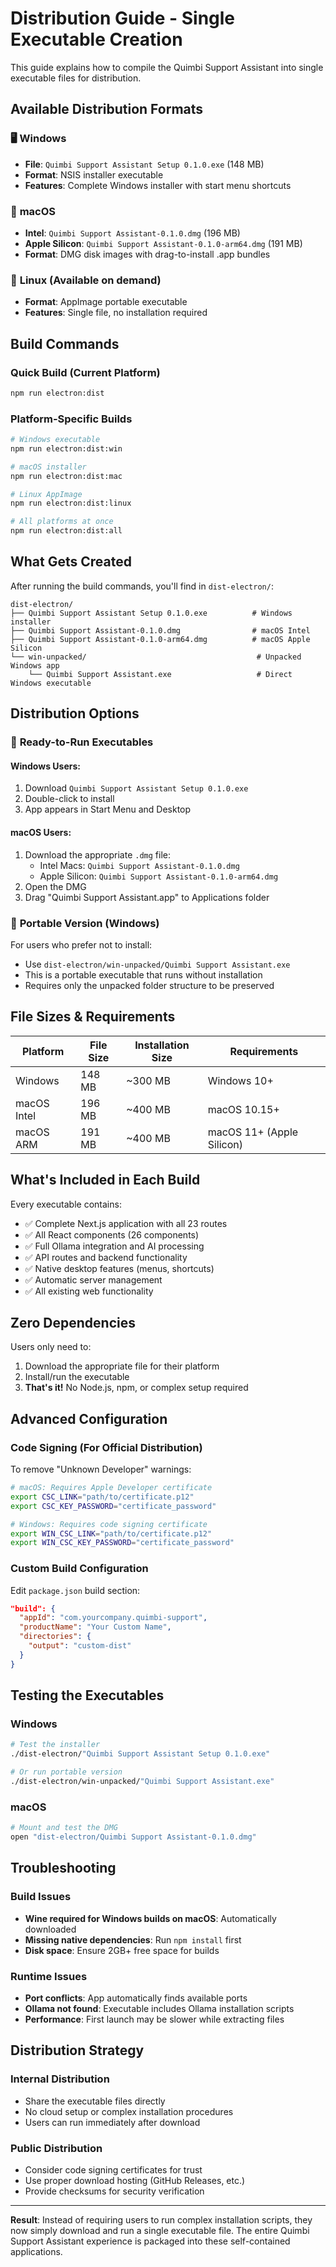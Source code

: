 # Distribution Guide - Single Executable Creation

This guide explains how to compile the Quimbi Support Assistant into single executable files for distribution.

## Available Distribution Formats

### 🖥️ **Windows** 
- **File**: `Quimbi Support Assistant Setup 0.1.0.exe` (148 MB)
- **Format**: NSIS installer executable
- **Features**: Complete Windows installer with start menu shortcuts

### 🍎 **macOS**
- **Intel**: `Quimbi Support Assistant-0.1.0.dmg` (196 MB)  
- **Apple Silicon**: `Quimbi Support Assistant-0.1.0-arm64.dmg` (191 MB)
- **Format**: DMG disk images with drag-to-install .app bundles

### 🐧 **Linux** (Available on demand)
- **Format**: AppImage portable executable
- **Features**: Single file, no installation required

## Build Commands

### Quick Build (Current Platform)
```bash
npm run electron:dist
```

### Platform-Specific Builds
```bash
# Windows executable
npm run electron:dist:win

# macOS installer  
npm run electron:dist:mac

# Linux AppImage
npm run electron:dist:linux

# All platforms at once
npm run electron:dist:all
```

## What Gets Created

After running the build commands, you'll find in `dist-electron/`:

```
dist-electron/
├── Quimbi Support Assistant Setup 0.1.0.exe          # Windows installer
├── Quimbi Support Assistant-0.1.0.dmg                # macOS Intel
├── Quimbi Support Assistant-0.1.0-arm64.dmg          # macOS Apple Silicon
└── win-unpacked/                                      # Unpacked Windows app
    └── Quimbi Support Assistant.exe                   # Direct Windows executable
```

## Distribution Options

### 🚀 **Ready-to-Run Executables**

#### Windows Users:
1. Download `Quimbi Support Assistant Setup 0.1.0.exe`
2. Double-click to install
3. App appears in Start Menu and Desktop

#### macOS Users:
1. Download the appropriate `.dmg` file:
   - Intel Macs: `Quimbi Support Assistant-0.1.0.dmg`
   - Apple Silicon: `Quimbi Support Assistant-0.1.0-arm64.dmg`
2. Open the DMG
3. Drag "Quimbi Support Assistant.app" to Applications folder

### 📁 **Portable Version (Windows)**
For users who prefer not to install:
- Use `dist-electron/win-unpacked/Quimbi Support Assistant.exe`
- This is a portable executable that runs without installation
- Requires only the unpacked folder structure to be preserved

## File Sizes & Requirements

| Platform | File Size | Installation Size | Requirements |
|----------|-----------|-------------------|--------------|
| Windows  | 148 MB    | ~300 MB          | Windows 10+ |
| macOS Intel | 196 MB | ~400 MB          | macOS 10.15+ |
| macOS ARM | 191 MB   | ~400 MB          | macOS 11+ (Apple Silicon) |

## What's Included in Each Build

Every executable contains:
- ✅ Complete Next.js application with all 23 routes
- ✅ All React components (26 components)
- ✅ Full Ollama integration and AI processing
- ✅ API routes and backend functionality
- ✅ Native desktop features (menus, shortcuts)
- ✅ Automatic server management
- ✅ All existing web functionality

## Zero Dependencies

Users only need to:
1. Download the appropriate file for their platform
2. Install/run the executable
3. **That's it!** No Node.js, npm, or complex setup required

## Advanced Configuration

### Code Signing (For Official Distribution)

To remove "Unknown Developer" warnings:

```bash
# macOS: Requires Apple Developer certificate
export CSC_LINK="path/to/certificate.p12"
export CSC_KEY_PASSWORD="certificate_password"

# Windows: Requires code signing certificate
export WIN_CSC_LINK="path/to/certificate.p12"
export WIN_CSC_KEY_PASSWORD="certificate_password"
```

### Custom Build Configuration

Edit `package.json` build section:

```json
"build": {
  "appId": "com.yourcompany.quimbi-support",
  "productName": "Your Custom Name",
  "directories": {
    "output": "custom-dist"
  }
}
```

## Testing the Executables

### Windows
```bash
# Test the installer
./dist-electron/"Quimbi Support Assistant Setup 0.1.0.exe"

# Or run portable version
./dist-electron/win-unpacked/"Quimbi Support Assistant.exe"
```

### macOS
```bash
# Mount and test the DMG
open "dist-electron/Quimbi Support Assistant-0.1.0.dmg"
```

## Troubleshooting

### Build Issues
- **Wine required for Windows builds on macOS**: Automatically downloaded
- **Missing native dependencies**: Run `npm install` first
- **Disk space**: Ensure 2GB+ free space for builds

### Runtime Issues
- **Port conflicts**: App automatically finds available ports
- **Ollama not found**: Executable includes Ollama installation scripts
- **Performance**: First launch may be slower while extracting files

## Distribution Strategy

### Internal Distribution
- Share the executable files directly
- No cloud setup or complex installation procedures
- Users can run immediately after download

### Public Distribution
- Consider code signing certificates for trust
- Use proper download hosting (GitHub Releases, etc.)
- Provide checksums for security verification

---

**Result**: Instead of requiring users to run complex installation scripts, they now simply download and run a single executable file. The entire Quimbi Support Assistant experience is packaged into these self-contained applications.